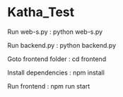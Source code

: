 ﻿# Katha_Test

Run web-s.py : python web-s.py

Run backend.py : python backend.py

Goto frontend folder : cd frontend

Install dependencies : npm install

Run frontend : npm run start
